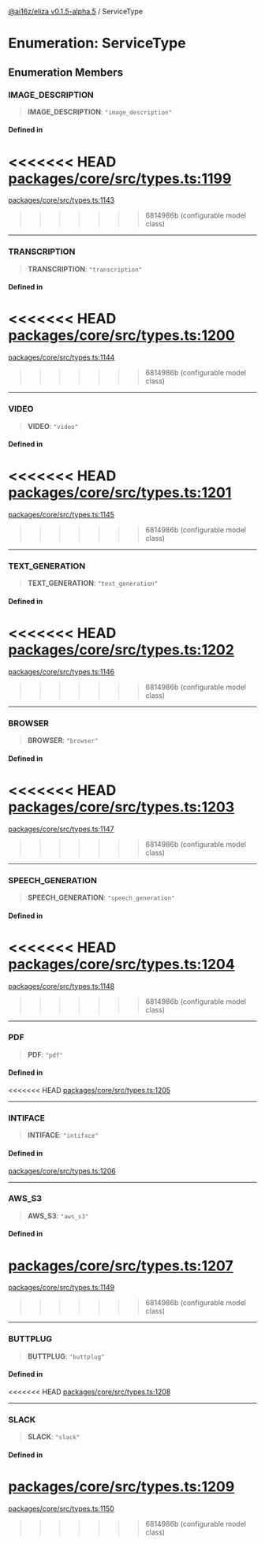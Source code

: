 [@ai16z/eliza v0.1.5-alpha.5](../index.md) / ServiceType

# Enumeration: ServiceType

## Enumeration Members

### IMAGE\_DESCRIPTION

> **IMAGE\_DESCRIPTION**: `"image_description"`

#### Defined in

<<<<<<< HEAD
[packages/core/src/types.ts:1199](https://github.com/ai16z/eliza/blob/main/packages/core/src/types.ts#L1199)
=======
[packages/core/src/types.ts:1143](https://github.com/ai16z/eliza/blob/main/packages/core/src/types.ts#L1143)
>>>>>>> 6814986b (configurable model class)

***

### TRANSCRIPTION

> **TRANSCRIPTION**: `"transcription"`

#### Defined in

<<<<<<< HEAD
[packages/core/src/types.ts:1200](https://github.com/ai16z/eliza/blob/main/packages/core/src/types.ts#L1200)
=======
[packages/core/src/types.ts:1144](https://github.com/ai16z/eliza/blob/main/packages/core/src/types.ts#L1144)
>>>>>>> 6814986b (configurable model class)

***

### VIDEO

> **VIDEO**: `"video"`

#### Defined in

<<<<<<< HEAD
[packages/core/src/types.ts:1201](https://github.com/ai16z/eliza/blob/main/packages/core/src/types.ts#L1201)
=======
[packages/core/src/types.ts:1145](https://github.com/ai16z/eliza/blob/main/packages/core/src/types.ts#L1145)
>>>>>>> 6814986b (configurable model class)

***

### TEXT\_GENERATION

> **TEXT\_GENERATION**: `"text_generation"`

#### Defined in

<<<<<<< HEAD
[packages/core/src/types.ts:1202](https://github.com/ai16z/eliza/blob/main/packages/core/src/types.ts#L1202)
=======
[packages/core/src/types.ts:1146](https://github.com/ai16z/eliza/blob/main/packages/core/src/types.ts#L1146)
>>>>>>> 6814986b (configurable model class)

***

### BROWSER

> **BROWSER**: `"browser"`

#### Defined in

<<<<<<< HEAD
[packages/core/src/types.ts:1203](https://github.com/ai16z/eliza/blob/main/packages/core/src/types.ts#L1203)
=======
[packages/core/src/types.ts:1147](https://github.com/ai16z/eliza/blob/main/packages/core/src/types.ts#L1147)
>>>>>>> 6814986b (configurable model class)

***

### SPEECH\_GENERATION

> **SPEECH\_GENERATION**: `"speech_generation"`

#### Defined in

<<<<<<< HEAD
[packages/core/src/types.ts:1204](https://github.com/ai16z/eliza/blob/main/packages/core/src/types.ts#L1204)
=======
[packages/core/src/types.ts:1148](https://github.com/ai16z/eliza/blob/main/packages/core/src/types.ts#L1148)
>>>>>>> 6814986b (configurable model class)

***

### PDF

> **PDF**: `"pdf"`

#### Defined in

<<<<<<< HEAD
[packages/core/src/types.ts:1205](https://github.com/ai16z/eliza/blob/main/packages/core/src/types.ts#L1205)

***

### INTIFACE

> **INTIFACE**: `"intiface"`

#### Defined in

[packages/core/src/types.ts:1206](https://github.com/ai16z/eliza/blob/main/packages/core/src/types.ts#L1206)

***

### AWS\_S3

> **AWS\_S3**: `"aws_s3"`

#### Defined in

[packages/core/src/types.ts:1207](https://github.com/ai16z/eliza/blob/main/packages/core/src/types.ts#L1207)
=======
[packages/core/src/types.ts:1149](https://github.com/ai16z/eliza/blob/main/packages/core/src/types.ts#L1149)
>>>>>>> 6814986b (configurable model class)

***

### BUTTPLUG

> **BUTTPLUG**: `"buttplug"`

#### Defined in

<<<<<<< HEAD
[packages/core/src/types.ts:1208](https://github.com/ai16z/eliza/blob/main/packages/core/src/types.ts#L1208)

***

### SLACK

> **SLACK**: `"slack"`

#### Defined in

[packages/core/src/types.ts:1209](https://github.com/ai16z/eliza/blob/main/packages/core/src/types.ts#L1209)
=======
[packages/core/src/types.ts:1150](https://github.com/ai16z/eliza/blob/main/packages/core/src/types.ts#L1150)
>>>>>>> 6814986b (configurable model class)
